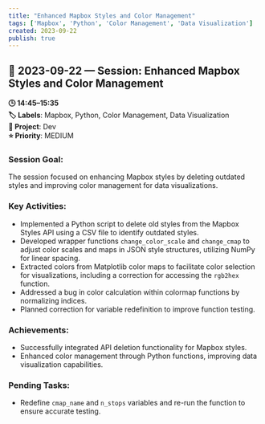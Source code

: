 ```yaml
---
title: "Enhanced Mapbox Styles and Color Management"
tags: ['Mapbox', 'Python', 'Color Management', 'Data Visualization']
created: 2023-09-22
publish: true
---
```


## 📅 2023-09-22 — Session: Enhanced Mapbox Styles and Color Management

**🕒 14:45–15:35**  
**🏷️ Labels**: Mapbox, Python, Color Management, Data Visualization  
**📂 Project**: Dev  
**⭐ Priority**: MEDIUM  


### Session Goal:
The session focused on enhancing Mapbox styles by deleting outdated styles and improving color management for data visualizations.

### Key Activities:
- Implemented a Python script to delete old styles from the Mapbox Styles API using a CSV file to identify outdated styles.
- Developed wrapper functions `change_color_scale` and `change_cmap` to adjust color scales and maps in JSON style structures, utilizing NumPy for linear spacing.
- Extracted colors from Matplotlib color maps to facilitate color selection for visualizations, including a correction for accessing the `rgb2hex` function.
- Addressed a bug in color calculation within colormap functions by normalizing indices.
- Planned correction for variable redefinition to improve function testing.

### Achievements:
- Successfully integrated API deletion functionality for Mapbox styles.
- Enhanced color management through Python functions, improving data visualization capabilities.

### Pending Tasks:
- Redefine `cmap_name` and `n_stops` variables and re-run the function to ensure accurate testing.
